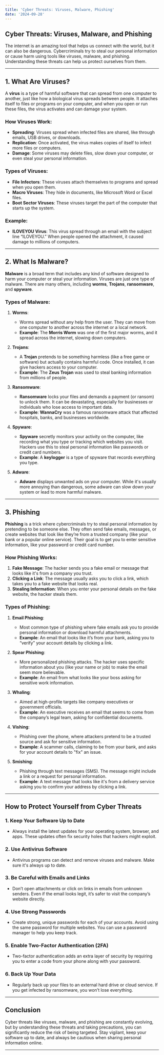 ```yaml
---
title: 'Cyber Threats: Viruses, Malware, Phishing'
date: '2024-09-28'
---
```

## Cyber Threats: Viruses, Malware, and Phishing

The internet is an amazing tool that helps us connect with the world, but it can also be dangerous. Cybercriminals try to steal our personal information or cause harm using tools like viruses, malware, and phishing. Understanding these threats can help us protect ourselves from them.

---

## 1. What Are Viruses?

A **virus** is a type of harmful software that can spread from one computer to another, just like how a biological virus spreads between people. It attaches itself to files or programs on your computer, and when you open or run these files, the virus activates and can damage your system.

### How Viruses Work:
- **Spreading**: Viruses spread when infected files are shared, like through emails, USB drives, or downloads.
- **Replication**: Once activated, the virus makes copies of itself to infect more files or computers.
- **Damage**: Some viruses may delete files, slow down your computer, or even steal your personal information.

### Types of Viruses:
- **File Infectors**: These viruses attach themselves to programs and spread when you open them.
- **Macro Viruses**: They hide in documents, like Microsoft Word or Excel files.
- **Boot Sector Viruses**: These viruses target the part of the computer that starts up the system.

### Example:
- **ILOVEYOU Virus**: This virus spread through an email with the subject line “ILOVEYOU.” When people opened the attachment, it caused damage to millions of computers.

---

## 2. What Is Malware?

**Malware** is a broad term that includes any kind of software designed to harm your computer or steal your information. Viruses are just one type of malware. There are many others, including **worms**, **Trojans**, **ransomware**, and **spyware**.

### Types of Malware:

1. **Worms**:
   - Worms spread without any help from the user. They can move from one computer to another across the internet or a local network.
   - **Example**: The **Morris Worm** was one of the first major worms, and it spread across the internet, slowing down computers.

2. **Trojans**:
   - A **Trojan** pretends to be something harmless (like a free game or software) but actually contains harmful code. Once installed, it can give hackers access to your computer.
   - **Example**: The **Zeus Trojan** was used to steal banking information from millions of people.

3. **Ransomware**:
   - **Ransomware** locks your files and demands a payment (or ransom) to unlock them. It can be devastating, especially for businesses or individuals who lose access to important data.
   - **Example**: **WannaCry** was a famous ransomware attack that affected hospitals, banks, and businesses worldwide.

4. **Spyware**:
   - **Spyware** secretly monitors your activity on the computer, like recording what you type or tracking which websites you visit. Hackers use this to steal personal information like passwords or credit card numbers.
   - **Example**: A **keylogger** is a type of spyware that records everything you type.

5. **Adware**:
   - **Adware** displays unwanted ads on your computer. While it's usually more annoying than dangerous, some adware can slow down your system or lead to more harmful malware.

---

## 3. Phishing

**Phishing** is a trick where cybercriminals try to steal personal information by pretending to be someone else. They often send fake emails, messages, or create websites that look like they’re from a trusted company (like your bank or a popular online service). Their goal is to get you to enter sensitive information, like your password or credit card number.

### How Phishing Works:
1. **Fake Message**: The hacker sends you a fake email or message that looks like it's from a company you trust.
2. **Clicking a Link**: The message usually asks you to click a link, which takes you to a fake website that looks real.
3. **Stealing Information**: When you enter your personal details on the fake website, the hacker steals them.

### Types of Phishing:

1. **Email Phishing**:
   - Most common type of phishing where fake emails ask you to provide personal information or download harmful attachments.
   - **Example**: An email that looks like it’s from your bank, asking you to “verify” your account details by clicking a link.

2. **Spear Phishing**:
   - More personalized phishing attacks. The hacker uses specific information about you (like your name or job) to make the email seem more believable.
   - **Example**: An email from what looks like your boss asking for sensitive work information.

3. **Whaling**:
   - Aimed at high-profile targets like company executives or government officials.
   - **Example**: An executive receives an email that seems to come from the company’s legal team, asking for confidential documents.

4. **Vishing**:
   - Phishing over the phone, where attackers pretend to be a trusted source and ask for sensitive information.
   - **Example**: A scammer calls, claiming to be from your bank, and asks for your account details to "fix" an issue.

5. **Smishing**:
   - Phishing through text messages (SMS). The message might include a link or a request for personal information.
   - **Example**: A text message that looks like it's from a delivery service asking you to confirm your address by clicking a link.

---

## How to Protect Yourself from Cyber Threats

### 1. Keep Your Software Up to Date
- Always install the latest updates for your operating system, browser, and apps. These updates often fix security holes that hackers might exploit.

### 2. Use Antivirus Software
- Antivirus programs can detect and remove viruses and malware. Make sure it's always up to date.

### 3. Be Careful with Emails and Links
- Don’t open attachments or click on links in emails from unknown senders. Even if the email looks legit, it’s safer to visit the company’s website directly.

### 4. Use Strong Passwords
- Create strong, unique passwords for each of your accounts. Avoid using the same password for multiple websites. You can use a password manager to help you keep track.

### 5. Enable Two-Factor Authentication (2FA)
- Two-factor authentication adds an extra layer of security by requiring you to enter a code from your phone along with your password.

### 6. Back Up Your Data
- Regularly back up your files to an external hard drive or cloud service. If you get infected by ransomware, you won’t lose everything.

---

## Conclusion

Cyber threats like viruses, malware, and phishing are constantly evolving, but by understanding these threats and taking precautions, you can significantly reduce the risk of being targeted. Stay vigilant, keep your software up to date, and always be cautious when sharing personal information online.

---
